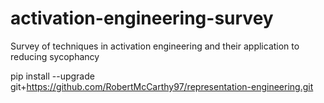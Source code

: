 # activation-engineering-survey
Survey of techniques in activation engineering and their application to reducing sycophancy

pip install --upgrade git+https://github.com/RobertMcCarthy97/representation-engineering.git
